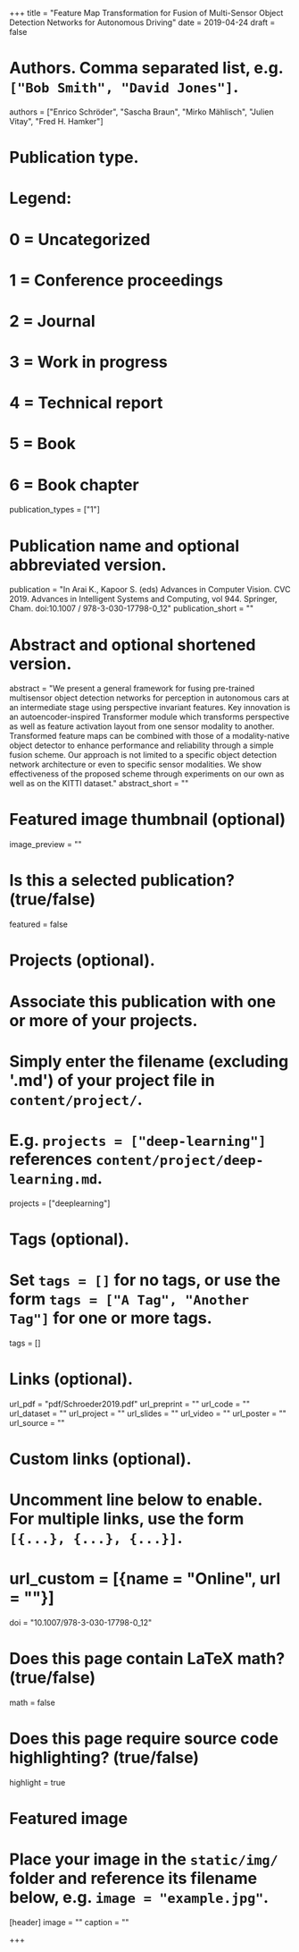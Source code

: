 +++
title = "Feature Map Transformation for Fusion of Multi-Sensor Object Detection Networks for Autonomous Driving"
date = 2019-04-24
draft = false

# Authors. Comma separated list, e.g. `["Bob Smith", "David Jones"]`.
authors = ["Enrico Schröder", "Sascha Braun", "Mirko Mählisch", "Julien Vitay", "Fred H. Hamker"]

# Publication type.
# Legend:
# 0 = Uncategorized
# 1 = Conference proceedings
# 2 = Journal
# 3 = Work in progress
# 4 = Technical report
# 5 = Book
# 6 = Book chapter
publication_types = ["1"]

# Publication name and optional abbreviated version.
publication = "In Arai K., Kapoor S. (eds) Advances in Computer Vision. CVC 2019. Advances in Intelligent Systems and Computing, vol 944. Springer, Cham. doi:10.1007 / 978-3-030-17798-0_12"
publication_short = ""

# Abstract and optional shortened version.
abstract = "We present a general framework for fusing pre-trained multisensor object detection networks for perception in autonomous cars at an intermediate stage using perspective invariant features. Key innovation is an autoencoder-inspired Transformer module which transforms perspective as well as feature activation layout from one sensor modality to another. Transformed feature maps can be combined with those of a modality-native object detector to enhance performance and reliability through a simple fusion scheme. Our approach is not limited to a specific object detection network architecture or even to specific sensor modalities. We show effectiveness of the proposed scheme through experiments on our own as well as on the KITTI dataset."
abstract_short = ""

# Featured image thumbnail (optional)
image_preview = ""

# Is this a selected publication? (true/false)
featured = false

# Projects (optional).
#   Associate this publication with one or more of your projects.
#   Simply enter the filename (excluding '.md') of your project file in `content/project/`.
#   E.g. `projects = ["deep-learning"]` references `content/project/deep-learning.md`.
projects = ["deeplearning"]

# Tags (optional).
#   Set `tags = []` for no tags, or use the form `tags = ["A Tag", "Another Tag"]` for one or more tags.
tags = []

# Links (optional).
url_pdf = "pdf/Schroeder2019.pdf"
url_preprint = ""
url_code = ""
url_dataset = ""
url_project = ""
url_slides = ""
url_video = ""
url_poster = ""
url_source = ""

# Custom links (optional).
#   Uncomment line below to enable. For multiple links, use the form `[{...}, {...}, {...}]`.
# url_custom = [{name = "Online", url = ""}]
doi = "10.1007/978-3-030-17798-0_12"

# Does this page contain LaTeX math? (true/false)
math = false

# Does this page require source code highlighting? (true/false)
highlight = true

# Featured image
# Place your image in the `static/img/` folder and reference its filename below, e.g. `image = "example.jpg"`.
[header]
image = ""
caption = ""

+++
